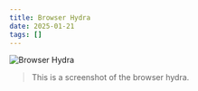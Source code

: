 ```yaml
---
title: Browser Hydra
date: 2025-01-21
tags: []
---
```


![Browser Hydra](/images/hydra-from-bl-royal-12-c-xix-f-13-b31e4a-1024.jpg)
> This is a screenshot of the browser hydra.
